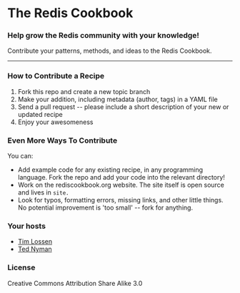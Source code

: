 # The Redis Cookbook

### Help grow the Redis community with your knowledge!

Contribute your patterns, methods, and ideas to the Redis Cookbook.

- - -

### How to Contribute a Recipe

1. Fork this repo and create a new topic branch
2. Make your addition, including metadata (author, tags) in a YAML file
3. Send a pull request -- please include a short description of your new or updated recipe
4. Enjoy your awesomeness

### Even More Ways To Contribute

You can:

* Add example code for any existing recipe, in any programming language. Fork the repo and add your code into the relevant directory!
* Work on the rediscookbook.org website. The site itself is open source and lives in `site.`
* Look for typos, formatting errors, missing links, and other little things. No potential improvement is 'too small' -- fork for anything.

### Your hosts

* [Tim Lossen](http://github.com/tlossen)
* [Ted Nyman](http://github.com/tnm)

### License

Creative Commons Attribution Share Alike 3.0
